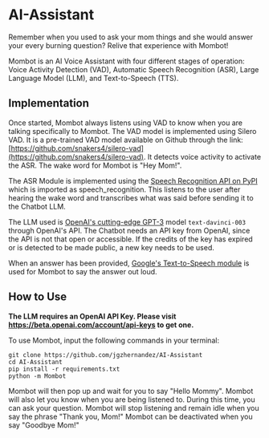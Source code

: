 # AI-Assistant

Remember when you used to ask your mom things and she would answer your every burning question? Relive that experience with Mombot!

Mombot is an AI Voice Assistant with four different stages of operation: Voice Activity Detection (VAD), Automatic Speech Recognition (ASR), Large Language Model (LLM), and Text-to-Speech (TTS).

## Implementation

Once started, Mombot always listens using VAD to know when you are talking specifically to Mombot.
The VAD model is implemented using Silero VAD.
It is a pre-trained VAD model available on Github through the link: [https://github.com/snakers4/silero-vad](https://github.com/snakers4/silero-vad).
It detects voice activity to activate the ASR.
The wake word for Mombot is "Hey Mom!".

The ASR Module is implemented using the [Speech Recognition API on PyPI](https://pypi.org/project/SpeechRecognition/) which is imported as speech_recognition.
This listens to the user after hearing the wake word and transcribes what was said before sending it to the Chatbot LLM. 

The LLM used is [OpenAI's cutting-edge GPT-3](https://beta.openai.com/docs/models/gpt-3) model `text-davinci-003` through OpenAI's API.
The Chatbot needs an API key from OpenAI, since the API is not that open or accessible.
If the credits of the key has expired or is detected to be made public, a new key needs to be used. 

When an answer has been provided, [Google's Text-to-Speech module](https://pypi.org/project/gTTS/) is used for Mombot to say the answer out loud.

## How to Use

**The LLM requires an OpenAI API Key.
Please visit https://beta.openai.com/account/api-keys to get one.**

To use Mombot, input the following commands in your terminal:
```
git clone https://github.com/jgzhernandez/AI-Assistant
cd AI-Assistant
pip install -r requirements.txt
python -m Mombot
```
Mombot will then pop up and wait for you to say "Hello Mommy".
Mombot will also let you know when you are being listened to.
During this time, you can ask your question.
Mombot will stop listening and remain idle when you say the phrase "Thank you, Mom!" 
Mombot can be deactivated when you say "Goodbye Mom!"